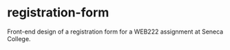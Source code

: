 # registration-form
Front-end design of a registration form for a WEB222 assignment at Seneca College.
